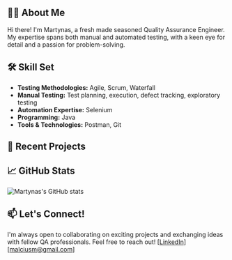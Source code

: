 
## 👨‍💻 About Me

Hi there! I'm Martynas, a fresh made seasoned Quality Assurance Engineer. My expertise spans both manual and automated testing, with a keen eye for detail and a passion for problem-solving.

## 🛠️ Skill Set

* **Testing Methodologies:** Agile, Scrum, Waterfall
* **Manual Testing:** Test planning, execution, defect tracking, exploratory testing
* **Automation Expertise:** Selenium
* **Programming:** Java
* **Tools & Technologies:** Postman, Git

## 🚀 Recent Projects


## 📈 GitHub Stats

![Martynas's GitHub stats](https://github-readme-stats.vercel.app/api?username=MartynasMalcius&show_icons=true&theme=transparent)

## 📫 Let's Connect!

I'm always open to collaborating on exciting projects and exchanging ideas with fellow QA professionals. Feel free to reach out!
[[LinkedIn](https://www.linkedin.com/in/martynas-malcius/)] [malciusm@gmail.com]
